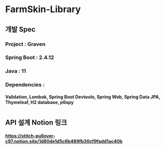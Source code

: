 # FarmSkin-Library
## 개발 Spec
### Project : Graven
### Spring Boot : 2.4.12
### Java : 11
### Dependencies : 
#### Validation, Lombok, Spring Boot Devtools, Spring Web, Spring Data JPA, Thymeleaf, H2 database, p6spy
#
## API 설계 Notion 링크
#### https://stitch-pullover-c97.notion.site/1d80de1d5c6b489fb30cf9fadd1ac40b
